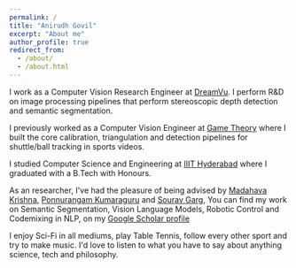 ```yaml
---
permalink: /
title: "Anirudh Govil"
excerpt: "About me"
author_profile: true
redirect_from: 
  - /about/
  - /about.html
---
```


I work as a Computer Vision Research Engineer at [DreamVu](https://dreamvu.com/). I perform R&D on image processing pipelines that perform stereoscopic depth detection and semantic segmentation.

I previously worked as a Computer Vision Engineer at [Game Theory](https://www.gametheory.in/) where I built the core calibration, triangulation and detection pipelines for shuttle/ball tracking in sports videos.

I studied Computer Science and Engineering at [IIIT Hyderabad](https://www.iiit.ac.in/) where I graduated with a B.Tech with Honours. 

As an researcher, I've had the pleasure of being advised by [Madahava Krishna](https://robotics.iiit.ac.in/faculty_mkrishna/), [Ponnurangam Kumaraguru](https://precog.iiit.ac.in/) and [Sourav Garg](https://oravus.github.io/), You can find my work on Semantic Segmentation, Vision Language Models, Robotic Control and Codemixing in NLP, on my [Google Scholar profile](https://scholar.google.com/citations?user=Cma2mGEAAAAJ&hl=en&oi=ao)

I enjoy Sci-Fi in all mediums, play Table Tennis, follow every other sport and try to make music. I'd love to listen to what you have to say about anything science, tech and philosophy.



